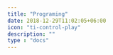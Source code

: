 ```yaml
---
title: "Programing"
date: 2018-12-29T11:02:05+06:00
icon: "ti-control-play"
description: ""
type : "docs"
---
```


